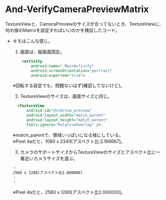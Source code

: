 # And-VerifyCameraPreviewMatrix
TextureViewと、CameraPreviewのサイズが合ってないとき、TextureViewに、何の値のMatrixを設定すればいいのかを検証したコード。

- キモはこんな感じ。
    1. 画面は、縦画面固定。
    ``` AndroidManifest.xml
        <activity
            android:name=".MainActivity"
            android:screenOrientation="portrait"
            android:exported="true">
    ```
    ※回転する設定でも、問題ないはず(確認してないけど)。

    2. TextureViewのサイズは、画面サイズと同じ。
    ``` fragment_main.xml
      <TextureView
          android:id="@+id/tvw_preview"
          android:layout_width="match_parent"
          android:layout_height="match_parent"
          tools:ignore="RelativeOverlap" />
    ```
    ※match_parentで、領域いっぱいになる様にしている。<br/>
    ※Pixel 4aだと、1080 x 2340[アスペクト比:2.166667]。

    3. カメラのサポートサイズからTextureViewのサイズとアスペクト比に一番近いカメラサイズを選ぶ。
    ``` fragment_main.xml
    ・
    2560 x 1280[アスペクト比2.000000]
    ・
    ・
    ```
    ※Pixel 4aだと、2560 x 1280[アスペクト比2.000000]。
